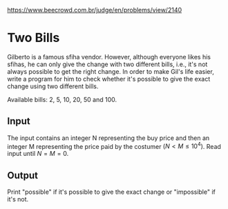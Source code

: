 https://www.beecrowd.com.br/judge/en/problems/view/2140

# Two Bills

Gilberto is a famous sfiha vendor. However, although everyone likes his
sfihas, he can only give the change with two different bills, i.e., it's not
always possible to get the right change. In order to make Gil's life easier,
write a program for him to check whether it's possible to give the exact
change using two different bills.

Available bills: 2, 5, 10, 20, 50 and 100.

## Input

The input contains an integer N representing the buy price and then an integer
M representing the price paid by the costumer $(N \lt M \leq 10^4)$. Read input
until $N = M = 0$.

## Output

Print "possible" if it's possible to give the exact change or "impossible" if
it's not.
